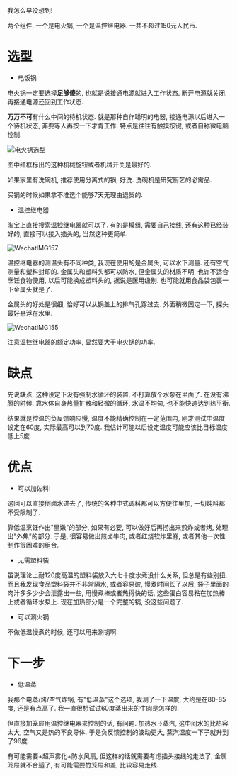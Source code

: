<!--
.. title: 极简中式低温锅
.. slug: simple-Chinese-low-temperature-slow-cooker
.. date: 2018-1-18 12:00:04 UTC+08:00
.. tags: life science,
.. category:
.. link:
.. description:
.. type: text
-->

我怎么早没想到!

两个组件, 一个是电火锅, 一个是温控继电器. 一共不超过150元人民币.

<!-- TEASER_END -->

# 选型

* 电饭锅

电火锅一定要选择**足够傻**的, 也就是说接通电源就进入工作状态, 断开电源就关闭, 再接通电源还回到工作状态.  

**万万不可**有什么中间的待机状态. 就是那种自作聪明的电器,  接通电源以后进入一个待机状态, 非要等人再按一下才肯工作. 特点是往往有触摸按键, 或者自称微电脑控制.

![电火锅选型](https://i.loli.net/2018/01/18/5a601da1737a2.jpeg)

图中红框标出的这种机械旋钮或者机械开关是最好的.

如果家里有洗碗机, 推荐使用分离式的锅, 好洗. 洗碗机是研究厨艺的必需品.

买锅的时候如果拿不准选个能够7天无理由退货的.

* 温控继电器

淘宝上直接搜索温控继电器就可以了. 有的是模组, 需要自己接线, 还有这种已经装好的, 直接可以接入插头的, 当然这种更简单.

![WechatIMG157](https://i.loli.net/2018/01/18/5a601da185ae6.jpeg)

温控继电器的测温头有不同种类, 我现在使用的是金属头, 可以水下测量. 还有空气测量和塑料封印的. 金属头和塑料头都可以防水, 但金属头的材质不明, 也许不适合烹饪食物使用, 以后可能换成塑料头的, 据说是医用级别. 也可能就用食品袋包裹一下金属头就是了.

金属头的好处是很细, 恰好可以从锅盖上的排气孔穿过去. 外面稍微固定一下, 探头最好悬浮在水里. 

![WechatIMG155](https://i.loli.net/2018/01/18/5a601da1866cb.jpeg)

注意温控继电器的额定功率, 显然要大于电火锅的功率.

# 缺点

先说缺点, 这种设定下没有强制水循环的装置, 不打算放个水泵在里面了. 在没有沸腾的时候, 靠水体自身热量扩散和轻微的循环, 水温不均匀, 也不能快速达到热平衡.

结果就是控温的负反馈响应慢, 温度不能精确控制在一定范围内, 刚才测试中温度设定在60度, 实际最高可以到70度. 我估计可能以后设定温度可能应该比目标温度低上5度.

# 优点

* 可以加佐料!

这回可以直接倒卤水进去了, 传统的各种中式调料都可以方便往里加, 一切炖料都不受限制了.

靠低温烹饪作出"里嫩"的部分, 如果有必要, 可以做好后再捞出来煎炸或者烤, 处理出"外焦"的部分. 于是, 很容易做出煎卤牛肉, 或者红烧软炸里脊, 或者其他一次性制作很困难的组合.

* 无需塑料袋

虽说理论上耐120度高温的塑料袋放入六七十度水煮没什么关系, 但总是有些别扭. 而且我发现食品塑料袋并不非常隔水, 或者容易破, 慢煮时间长了以后, 袋子里面的肉汁多多少少会泄露出一些, 用慢煮棒或者热得快的话, 这些蛋白容易粘在加热棒上或者循环水泵上. 现在加热部分是一个完整的锅, 没这些问题了.

* 可以涮火锅

不做低温慢煮的时候, 还可以用来涮锅啊.

# 下一步

* 低温蒸

我那个电蒸/烤/空气炸锅, 有"低温蒸"这个选项, 我测了一下温度, 大约是在80-85度, 还是有点高了. 我一直很想试试60度蒸出来的牛肉是怎样的.

但直接加笼屉用温控继电器来控制的话, 有问题. 加热水->蒸汽, 这中间水的比热容太大, 空气又是热的不良导体. 于是负反馈控制的波动更大, 蒸汽温度一下子就升到了96度.

有可能需要+超声雾化+防水风扇, 但这样的话就需要考虑插头接线的走法了, 金属笼屉就不合适了, 有可能需要竹笼屉和盖, 比较容易走线.
